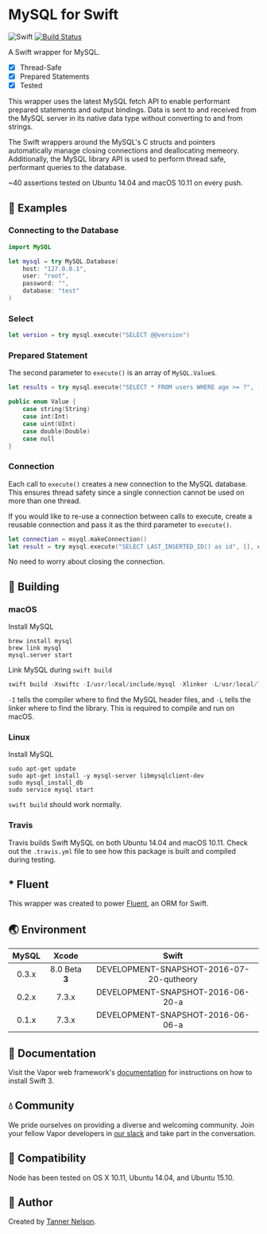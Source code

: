 # MySQL for Swift

![Swift](https://camo.githubusercontent.com/0727f3687a1e263cac101c5387df41048641339c/68747470733a2f2f696d672e736869656c64732e696f2f62616467652f53776966742d332e302d6f72616e67652e7376673f7374796c653d666c6174)
[![Build Status](https://travis-ci.org/qutheory/mysql.svg?branch=master)](https://travis-ci.org/qutheory/mysql)

A Swift wrapper for MySQL.

- [x] Thread-Safe
- [x] Prepared Statements
- [x] Tested

This wrapper uses the latest MySQL fetch API to enable performant prepared statements and output bindings. Data is sent to and received from the MySQL server in its native data type without converting to and from strings. 

The Swift wrappers around the MySQL's C structs and pointers automatically manage closing connections and deallocating memeory. Additionally, the MySQL library API is used to perform thread safe, performant queries to the database.

~40 assertions tested on Ubuntu 14.04 and macOS 10.11 on every push.

## 📖 Examples

### Connecting to the Database

```swift
import MySQL

let mysql = try MySQL.Database(
    host: "127.0.0.1",
    user: "root",
    password: "",
    database: "test"
)
```

### Select

```swift
let version = try mysql.execute("SELECT @@version")
```

### Prepared Statement

The second parameter to `execute()` is an array of `MySQL.Value`s.

```swift
let results = try mysql.execute("SELECT * FROM users WHERE age >= ?", [.int(21)])
```

```swift
public enum Value {
    case string(String)
    case int(Int)
    case uint(UInt)
    case double(Double)
    case null
}
```

### Connection

Each call to `execute()` creates a new connection to the MySQL database. This ensures thread safety since a single connection cannot be used on more than one thread.

If you would like to re-use a connection between calls to execute, create a reusable connection and pass it as the third parameter to `execute()`.

```swift
let connection = msyql.makeConnection()
let result = try mysql.execute("SELECT LAST_INSERTED_ID() as id", [], connection)
```

No need to worry about closing the connection.

## 🚀 Building

### macOS

Install MySQL

```shell
brew install mysql
brew link mysql
mysql.server start
```

Link MySQL during `swift build`

```swift
swift build -Xswiftc -I/usr/local/include/mysql -Xlinker -L/usr/local/lib
```

`-I` tells the compiler where to find the MySQL header files, and `-L` tells the linker where to find the library. This is required to compile and run on macOS.

### Linux

Install MySQL

```shell
sudo apt-get update
sudo apt-get install -y mysql-server libmysqlclient-dev
sudo mysql_install_db
sudo service mysql start
```

`swift build` should work normally.

### Travis

Travis builds Swift MySQL on both Ubuntu 14.04 and macOS 10.11. Check out the `.travis.yml` file to see how this package is built and compiled during testing.

## * Fluent

This wrapper was created to power [Fluent](https://github.com/qutheory/fluent), an ORM for Swift. 

## 🌏 Environment

|MySQL|Xcode|Swift|
|:-:|:-:|:-:|
|0.3.x|8.0 Beta **3**|DEVELOPMENT-SNAPSHOT-2016-07-20-qutheory|
|0.2.x|7.3.x|DEVELOPMENT-SNAPSHOT-2016-06-20-a|
|0.1.x|7.3.x|DEVELOPMENT-SNAPSHOT-2016-06-06-a|

## 📖 Documentation

Visit the Vapor web framework's [documentation](http://docs.qutheory.io) for instructions on how to install Swift 3. 

## 💧 Community

We pride ourselves on providing a diverse and welcoming community. Join your fellow Vapor developers in [our slack](slack.qutheory.io) and take part in the conversation.

## 🔧 Compatibility

Node has been tested on OS X 10.11, Ubuntu 14.04, and Ubuntu 15.10.

## 👥 Author

Created by [Tanner Nelson](https://github.com/tannernelson).
